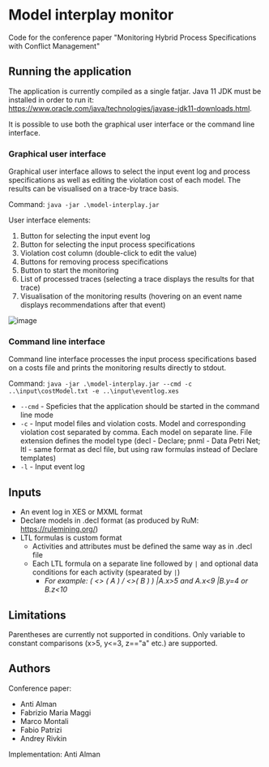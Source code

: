 # Model interplay monitor

Code for the conference paper "Monitoring Hybrid Process Specifications with Conflict Management"

## Running the application

The application is currently compiled as a single fatjar. Java 11 JDK must be installed in order to run it: https://www.oracle.com/java/technologies/javase-jdk11-downloads.html.

It is possible to use both the graphical user interface or the command line interface.


### Graphical user interface

Graphical user interface allows to select the input event log and process specifications as well as editing the violation cost of each model. The results can be visualised on a trace-by trace basis.

Command: `java -jar .\model-interplay.jar`

User interface elements:
1. Button for selecting the input event log
2. Button for selecting the input process specifications
3. Violation cost column (double-click to edit the value)
4. Buttons for removing process specifications
5. Button to start the monitoring
6. List of processed traces (selecting a trace displays the results for that trace)
7. Visualisation of the monitoring results (hovering on an event name displays recommendations after that event)

![image](https://user-images.githubusercontent.com/18569885/125088890-85f54900-e0d6-11eb-824a-53878923b045.png)


### Command line interface

Command line interface processes the input process specifications based on a costs file and prints the monitoring results directly to stdout.

Command: `java -jar .\model-interplay.jar --cmd -c ..\input\costModel.txt -e ..\input\eventlog.xes`
* `--cmd` - Speficies that the application should be started in the command line mode
* `-c` - Input model files and violation costs. Model and corresponding violation cost separated by comma. Each model on separate line. File extension defines the model type (decl - Declare; pnml - Data Petri Net; ltl - same format as decl file, but using raw formulas instead of Declare templates)
* `-l` - Input event log 

## Inputs
* An event log in XES or MXML format
* Declare models in .decl format (as produced by RuM: https://rulemining.org/)
* LTL formulas is custom format
  * Activities and attributes must be defined the same way as in .decl file
  * Each LTL formula on a separate line followed by `|` and optional data conditions for each activity (spearated by `|`)
    * _For example: (  <> ( A ) \/ <>( B )  ) |A.x>5 and A.x<9 |B.y=4 or B.z<10_


## Limitations

Parentheses are currently not supported in conditions.
Only variable to constant comparisons (x>5, y<=3, z=="a" etc.) are supported.

## Authors

Conference paper:
* Anti Alman
* Fabrizio Maria Maggi
* Marco Montali
* Fabio Patrizi
* Andrey Rivkin

Implementation: Anti Alman

